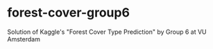 # forest-cover-group6
Solution of Kaggle's "Forest Cover Type Prediction" by Group 6 at VU Amsterdam

